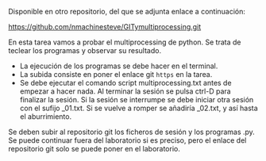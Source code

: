 Disponible en otro repositorio, del que se adjunta enlace a continuación:

https://github.com/nmachinesteve/GITymultiprocessing.git



En esta tarea vamos a probar el multiprocessing de python. Se trata de teclear los programas y observar su resultado.

- La ejecución de los programas se debe hacer en el terminal.
- La subida consiste en poner el enlace git <code>https</code> en la tarea.
- Se debe ejecutar el comando script multiprocessing.txt antes de empezar a hacer nada. Al terminar la sesión se pulsa ctrl-D para finalizar la sesión. Si la sesión se interrumpe se debe iniciar otra sesión con el sufijo _01.txt. Si se vuelve a romper se añadiría _02.txt, y así hasta el aburrimiento.

Se deben subir al repositorio git los ficheros de sesión y los programas .py. Se puede continuar fuera del laboratorio si es preciso, pero el enlace del repositorio git solo se puede poner en el laboratorio.
